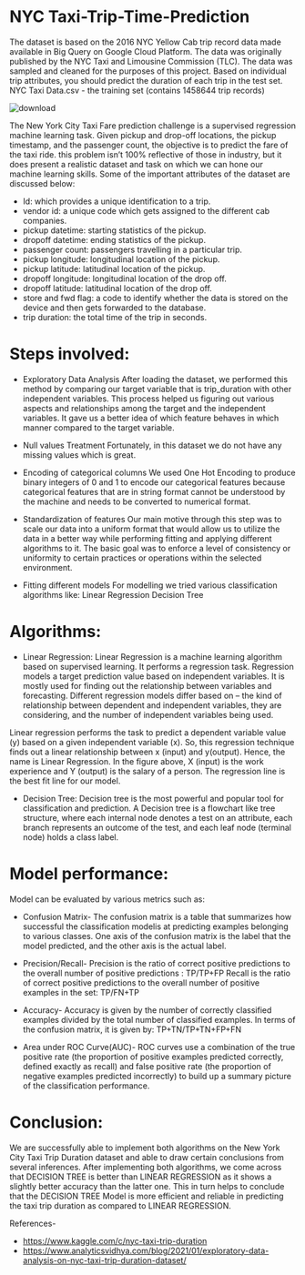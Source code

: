 # NYC Taxi-Trip-Time-Prediction
The dataset is based on the 2016 NYC Yellow Cab trip record data made available in Big Query on Google Cloud Platform. The data was originally published by the NYC Taxi and Limousine Commission (TLC). The data was sampled and cleaned for the purposes of this project. Based on individual trip attributes, you should predict the duration of each trip in the test set. NYC Taxi Data.csv - the training set (contains 1458644 trip records)

![download](https://user-images.githubusercontent.com/79791821/156911225-631e704a-64a0-4909-8dab-703d1a9cf5e3.jpg)


The New York City Taxi Fare prediction challenge is a supervised regression machine learning task. Given pickup and drop-off locations, the pickup timestamp, and the passenger count, the objective is to predict the fare of the taxi ride. this problem isn’t 100% reflective of those in industry, but it does present a realistic dataset and task on which we can hone our machine learning skills.
Some of the important attributes of the dataset are discussed below:
* Id: which provides a unique identification to a trip.
* vendor id: a unique code which gets assigned to the different cab companies.
* pickup datetime: starting statistics of the pickup.
* dropoff datetime: ending statistics of the pickup.
* passenger count: passengers travelling in a particular trip.
* pickup longitude: longitudinal location of the pickup.
* pickup latitude: latitudinal location of the pickup.
* dropoff longitude: longitudinal location of the drop off.
* dropoff latitude: latitudinal location of the drop off.
* store and fwd flag:  a code to identify whether the data is stored on the device and then gets forwarded to the database.
* trip duration: the total time of the trip in seconds.

# Steps involved:
 
* Exploratory Data Analysis 
After loading the dataset, we performed this method by comparing our target variable that is trip_duration with other independent variables. This process helped us figuring out various aspects and relationships among the target and the independent variables. It gave us a better idea of which feature behaves in which manner compared to the target variable.

* Null values Treatment
Fortunately, in this dataset we do not have any missing values which is great.

* Encoding of categorical columns 
We used One Hot Encoding to produce binary integers of 0 and 1 to encode our categorical features because categorical features that are in string format cannot be understood by the machine and needs to be converted to numerical format.

* Standardization of features
Our main motive through this step was to scale our data into a uniform format that would allow us to utilize the data in a better way while performing fitting and applying different algorithms to it. 
The basic goal was to enforce a level of consistency or uniformity to certain practices or operations within the selected environment.

* Fitting different models
For modelling we tried various classification algorithms like:
Linear Regression
Decision Tree


# Algorithms:

* Linear Regression:
Linear Regression is a machine learning algorithm based on supervised learning. It performs a regression task. Regression models a target prediction value based on independent variables. It is mostly used for finding out the relationship between variables and forecasting. Different regression models differ based on – the kind of relationship between dependent and independent variables, they are considering, and the number of independent variables being used.

Linear regression performs the task to predict a dependent variable value (y) based on a given independent variable (x). So, this regression technique finds out a linear relationship between x (input) and y(output). Hence, the name is Linear Regression.
In the figure above, X (input) is the work experience and Y (output) is the salary of a person. The regression line is the best fit line for our model.

*  Decision Tree:
Decision tree is the most powerful and popular tool for classification and prediction. A Decision tree is a flowchart like tree structure, where each internal node denotes a test on an attribute, each branch represents an outcome of the test, and each leaf node (terminal node) holds a class label.

# Model performance:

Model can be evaluated by various metrics such as:
* Confusion Matrix-
The confusion matrix is a table that summarizes how successful the classification modelis at predicting examples belonging to various classes. One axis of the confusion matrix is the label that the model predicted, and the other axis is the actual label.

* Precision/Recall-
Precision is the ratio of correct positive predictions to the overall number of positive predictions : TP/TP+FP
Recall is the ratio of correct positive predictions to the overall number of positive examples in the set: TP/FN+TP

* Accuracy-
Accuracy is given by the number of correctly classified examples divided by the total number
of classified examples. In terms of the confusion matrix, it is given by: TP+TN/TP+TN+FP+FN

* Area under ROC Curve(AUC)- 
ROC curves use a combination of the true positive rate (the proportion of positive examples predicted correctly, defined exactly as recall) and false positive rate (the proportion of negative examples predicted incorrectly) to build up a summary picture of the classification performance.
# Conclusion:

We are successfully able to implement both algorithms on the New York City Taxi Trip Duration dataset and able to draw certain conclusions from several inferences. After implementing both algorithms, we come across that DECISION TREE is better than LINEAR REGRESSION as it shows a slightly better accuracy than the latter one. This in turn helps to conclude that the DECISION TREE Model is more efficient and reliable in predicting the taxi trip duration as compared to LINEAR REGRESSION.


References-
* https://www.kaggle.com/c/nyc-taxi-trip-duration
* https://www.analyticsvidhya.com/blog/2021/01/exploratory-data-analysis-on-nyc-taxi-trip-duration-dataset/
